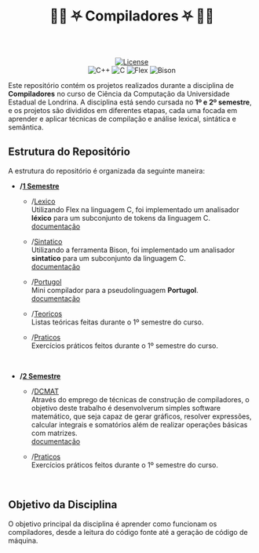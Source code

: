 <div align="center">
 <h1><b>🤘🏻 ⛧ Compiladores ⛧ 🤘🏻</b></h1><br><br>

 <a href="" target="_blank">![License](https://img.shields.io/badge/license-MIT-blue.svg)</a><br>
 ![C++](https://img.shields.io/badge/C%2B%2B-pink)
 ![C](https://img.shields.io/badge/C-grey)
 ![Flex](https://img.shields.io/badge/Flex-green)
 ![Bison](https://img.shields.io/badge/Bison-grey)
</div>

Este repositório contém os projetos realizados durante a disciplina de **Compiladores** no curso de Ciência da Computação da Universidade Estadual de Londrina. A disciplina está sendo cursada no **1º e 2º semestre**, e os projetos são divididos em diferentes etapas, cada uma focada em aprender e aplicar técnicas de compilação e análise lexical, sintática e semântica.

## Estrutura do Repositório

A estrutura do repositório é organizada da seguinte maneira:

- **/[1 Semestre](https://github.com/LuccaGiovane/UEL-Compiladores/tree/main/1%20Semestre)**
  
  - /[Lexico](https://github.com/LuccaGiovane/UEL-Compiladores/tree/main/1%20Semestre/Lexico)
    <br>Utilizando Flex na linguagem C, foi implementado um analisador **léxico** para um subconjunto de tokens da linguagem C.<br>
    [documentação](https://github.com/LuccaGiovane/UEL-Compiladores/blob/main/1%20Semestre/Lexico/AnalisadorLexico.pdf)
   
  - /[Sintatico](https://github.com/LuccaGiovane/UEL-Compiladores/tree/main/1%20Semestre/Sintatico)
    <br>Utilizando a ferramenta Bison, foi implementado um analisador **sintatico** para um subconjunto da linguagem C.<br>
    [documentação](https://github.com/LuccaGiovane/UEL-Compiladores/blob/main/1%20Semestre/Sintatico/AnalisadorSintatico.pdf)
    
  - /[Portugol](https://github.com/LuccaGiovane/UEL-Compiladores/tree/main/1%20Semestre/Portugol)
    <br>Mini compilador para a pseudolinguagem **Portugol**.<br>
    [documentação](https://github.com/LuccaGiovane/UEL-Compiladores/blob/main/1%20Semestre/Portugol/T1%20-%20Portugol.pdf)

  - /[Teoricos](https://github.com/LuccaGiovane/UEL-Compiladores/tree/main/1%20Semestre/Teoricos)
    <br>Listas teóricas feitas durante o 1º semestre do curso.

  - /[Praticos](https://github.com/LuccaGiovane/UEL-Compiladores/tree/main/1%20Semestre/Praticos)
    <br>Exercícios práticos feitos durante o 1º semestre do curso.

<br>

- **/[2 Semestre](https://github.com/LuccaGiovane/UEL-Compiladores/tree/main/2%20Semestre)**
  
  - /[DCMAT](https://github.com/LuccaGiovane/UEL-Compiladores/tree/main/2%20Semestre/DCMAT)
    <br>Através do emprego de técnicas de construção de compiladores, o objetivo deste trabalho é desenvolverum simples software matemático, que seja capaz de gerar gráficos,
    resolver expressões, calcular integrais e somatórios além de realizar operações básicas com matrizes.<br>
    [documentação](https://github.com/LuccaGiovane/UEL-Compiladores/blob/main/2%20Semestre/DCMAT/DCMAT.pdf)

  - /[Praticos](https://github.com/LuccaGiovane/UEL-Compiladores/tree/main/2%20Semestre/Praticos/Lista%2018)
    <br>Exercícios práticos feitos durante o 1º semestre do curso.


<br>

## Objetivo da Disciplina

O objetivo principal da disciplina é aprender como funcionam os compiladores, desde a leitura do código fonte até a geração de código de máquina.
